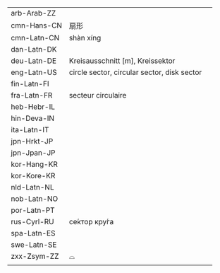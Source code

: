 | | | |
|-|-|-|
| arb-Arab-ZZ |  |  |
| cmn-Hans-CN | 扇形 |  |
| cmn-Latn-CN | shàn xíng |  |
| dan-Latn-DK |  |  |
| deu-Latn-DE | Kreisausschnitt [m], Kreissektor |  |
| eng-Latn-US | circle sector, circular sector, disk sector |  |
| fin-Latn-FI |  |  |
| fra-Latn-FR | secteur circulaire |  |
| heb-Hebr-IL |  |  |
| hin-Deva-IN |  |  |
| ita-Latn-IT |  |  |
| jpn-Hrkt-JP |  |  |
| jpn-Jpan-JP |  |  |
| kor-Hang-KR |  |  |
| kor-Kore-KR |  |  |
| nld-Latn-NL |  |  |
| nob-Latn-NO |  |  |
| por-Latn-PT |  |  |
| rus-Cyrl-RU | се́ктор кру́га |  |
| spa-Latn-ES |  |  |
| swe-Latn-SE |  |  |
| zxx-Zsym-ZZ | ⌓ |  |
|  |  |  |
